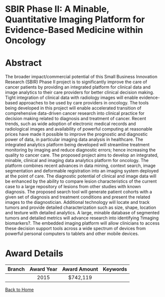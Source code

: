 
SBIR Phase II: A Minable, Quantitative Imaging Platform for Evidence-Based Medicine within Oncology
===================================================================================================

# Abstract


The broader impact/commercial potential of this Small Business Innovation Research (SBIR) Phase II project is to significantly improve the care of cancer patients by providing an integrated platform for clinical data and image analytics to their care providers for better clinical decision making. Tight integration of clinical data with radiology images will enable evidence-based approaches to be used by care providers in oncology. The tools being developed in this project will enable accelerated transition of comprehensive data-driven cancer research into clinical practice for decision making related to diagnosis and treatment of cancer. Recent trends, such as wide adoption of electronic medical records and radiological images and availability of powerful computing at reasonable prices have made it possible to improve the prognostic and diagnostic power of data, in particular imaging data analysis in healthcare. The integrated analytics platform being developed will streamline treatment monitoring by imaging and reduce diagnostic errors; hence increasing the quality to cancer care. The proposed project aims to develop an integrated, minable, clinical and imaging data analytics platform for oncology. The platform combines recent advances in data mining, context search, image segmentation and deformable registration into an imaging system deployed at the point of care. The diagnostic potential of clinical and image data will be enhanced by the ability to compare lesion characteristics of the current case to a large repository of lesions from other studies with known diagnosis. The proposed search tool will generate patient cohorts with a given set of diagnosis and treatment conditions and present the related images to the diagnostician. Additional technology will locate and track tumors and provide detailed characterization such as size, shape, location and texture with detailed analytics. A large, minable database of segmented tumors and detailed metrics will advance research into identifying ?imaging biomarkers?. The embedded imaging platform will allow clinicians to access these decision support tools across a wide spectrum of devices from powerful personal computers to tablets and other mobile devices.  

# Award Details

|Branch|Award Year|Award Amount|Keywords|
| :---: | :---: | :---: | :---: |
||2015|$742,119||
  
  


[Back to Home](https://github.com/chrischow/dod_sbir_awards/JT/#183)
